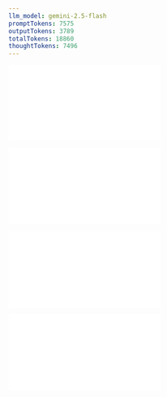 ```yaml
---
llm_model: gemini-2.5-flash
promptTokens: 7575
outputTokens: 3789
totalTokens: 18860
thoughtTokens: 7496
---
```


![@](steps/prompt.ba189b37.md)

![@](steps/file.d339a278.md)

![@](steps/file.8327b145.md)

![@](steps/response.1edd2f77.md)